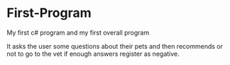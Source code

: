 # First-Program
My first c# program and my first overall program

It asks the user some questions about their pets and then recommends or not to go to the vet if enough answers register as negative.
